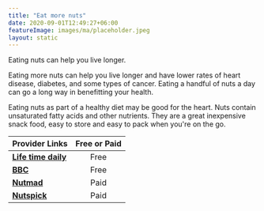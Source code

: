 ```yaml
---
title: "Eat more nuts"
date: 2020-09-01T12:49:27+06:00
featureImage: images/ma/placeholder.jpeg
layout: static
---
```


Eating nuts can help you live longer.

Eating more nuts can help you live longer and have lower rates of heart disease, diabetes, and some types of cancer. Eating a handful of nuts a day can go a long way in benefitting your health.

Eating nuts as part of a healthy diet may be good for the heart. Nuts contain unsaturated fatty acids and other nutrients. They are a great inexpensive snack food, easy to store and easy to pack when you're on the go.

| Provider Links      | Free or Paid  |  
| :-----------          | :--------------:      |  
| [**Life time daily**](https://www.lifetimedaily.com/what-are-the-healthiest-nuts/) | Free | 
| [**BBC**](https://www.bbcgoodfood.com/howto/guide/health-benefits-nuts) | Free | 
| [**Nutmad**](https://nutmad.com/shop/healthy-snack-box-subscription/) | Paid | 
| [**Nutspick**](https://nutspick.co.uk/) | Paid | 
  

<br/><br/>






